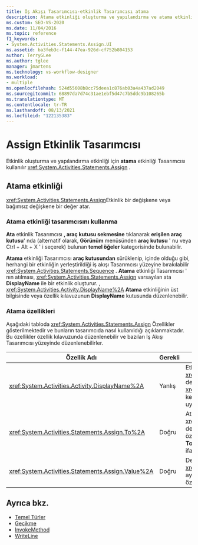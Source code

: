 ```yaml
---
title: İş Akışı Tasarımcısı-etkinlik Tasarımcısı atama
description: Atama etkinliği oluşturma ve yapılandırma ve atama etkinliğinin bir değişkene veya bağımsız değişkene değer atama şeklini nasıl kullanabileceğinizi öğrenin.
ms.custom: SEO-VS-2020
ms.date: 11/04/2016
ms.topic: reference
f1_keywords:
- System.Activities.Statements.Assign.UI
ms.assetid: ba3feb3c-f144-47ea-926d-cf752b804153
author: TerryGLee
ms.author: tglee
manager: jmartens
ms.technology: vs-workflow-designer
ms.workload:
- multiple
ms.openlocfilehash: 524d55608b8cc75deea1c876ab03a4a437ad2049
ms.sourcegitcommit: 68897da7d74c31ae1ebf5d47c7b5ddc9b108265b
ms.translationtype: MT
ms.contentlocale: tr-TR
ms.lasthandoff: 08/13/2021
ms.locfileid: "122135383"
---
```

# <a name="assign-activity-designer"></a>Assign Etkinlik Tasarımcısı

Etkinlik oluşturma ve yapılandırma etkinliği için **atama** etkinliği Tasarımcısı kullanılır <xref:System.Activities.Statements.Assign> .

## <a name="the-assign-activity"></a>Atama etkinliği

<xref:System.Activities.Statements.Assign>Etkinlik bir değişkene veya bağımsız değişkene bir değer atar.

### <a name="using-the-assign-activity-designer"></a>Atama etkinliği tasarımcısını kullanma

**Ata** etkinlik Tasarımcısı **, araç kutusu sekmesine** tıklanarak **erişilen araç kutusu**' nda (alternatif olarak, **Görünüm** menüsünden **araç kutusu** ' nu veya Ctrl + Alt + X ' i seçerek) bulunan **temel öğeler** kategorisinde bulunabilir.

**Atama** etkinliği Tasarımcısı **araç kutusundan** sürüklenip, içinde olduğu gibi, herhangi bir etkinliğin yerleştirildiği iş akışı Tasarımcısı yüzeyine bırakılabilir <xref:System.Activities.Statements.Sequence> . **Atama** etkinliği Tasarımcısı ' nın atılması, <xref:System.Activities.Statements.Assign> varsayılan ata **DisplayName** ile bir etkinlik oluşturur. , <xref:System.Activities.Activity.DisplayName%2A> **Atama** etkinliğinin üst bilgisinde veya özellik kılavuzunun **DisplayName** kutusunda düzenlenebilir.

### <a name="the-assign-properties"></a>Atama özellikleri

Aşağıdaki tabloda <xref:System.Activities.Statements.Assign> Özellikler gösterilmektedir ve bunların tasarımcıda nasıl kullanıldığı açıklanmaktadır. Bu özellikler özellik kılavuzunda düzenlenebilir ve bazıları İş Akışı Tasarımcısı yüzeyinde düzenlenebilirler.

|Özellik Adı|Gerekli|Kullanım|
|-|--------------|-|
|<xref:System.Activities.Activity.DisplayName%2A>|Yanlış|Etkinliğin kolay adı <xref:System.Activities.Statements.Assign> . Varsayılan değer atama ' dır. <xref:System.Activities.Activity.DisplayName%2A>Değer kesinlikle gerekli olmasa da, bir tane kullanmak en iyi uygulamadır.|
|<xref:System.Activities.Statements.Assign.To%2A>|Doğru|Atandığı değişken veya bağımsız değişken <xref:System.Activities.Statements.Assign.Value%2A> . değer geçerli bir Visual Basic tanımlayıcısı olmalıdır. özelliği ayarlamak için, **Assign** activity designer 'daki **To** kutusuna veya özellik kılavuzunda bir Visual Basic ifadesi yazın.|
|<xref:System.Activities.Statements.Assign.Value%2A>|Doğru|Değişkene atanan değer. <xref:System.Activities.Statements.Assign.Value%2A>' ı ayarlamak için, bir Visual Basic ifadesi ' ni **ata** veya özellik kılavuzunda **değer** kutusuna yazın.|

## <a name="see-also"></a>Ayrıca bkz.

- [Temel Türler](../workflow-designer/primitives-activity-designers.md)
- [Gecikme](../workflow-designer/delay-activity-designer.md)
- [InvokeMethod](../workflow-designer/invokemethod-activity-designer.md)
- [WriteLine](../workflow-designer/writeline-activity-designer.md)